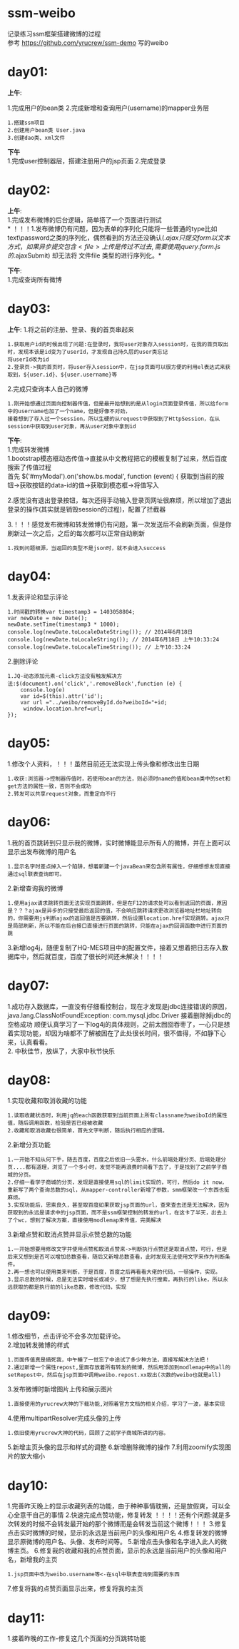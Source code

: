 # ssm-weibo
记录练习ssm框架搭建微博的过程  
参考 https://github.com/yrucrew/ssm-demo 写的weibo

# day01:  

**上午**:  

1.完成用户的bean类 2.完成新增和查询用户(username)的mapper业务层 

	1.搭建ssm项目
	2.创建用户bean类 User.java
	3.创建dao类、xml文件

**下午**   
1.完成user控制器层，搭建注册用户的jsp页面 2.完成登录

# day02:  

**上午**:  
1.完成发布微博的后台逻辑，简单搭了一个页面进行测试    
	* ！！！1.发布微博仍有问题，因为表单的序列化只能将一些普通的type比如text\password之类的序列化，偶然看到的方法还没确认($.ajax只提交form以文本方式，如果异步提交包含<file>上传是传过不过去,需要使用jquery.form.js的$.ajaxSubmit)
	却无法将 文件file 类型的进行序列化。*

**下午**:  
1.完成查询所有微博  

# day03:  

**上午**: 
1.将之前的注册、登录、我的首页串起来  

	1.获取用户id的时候出现了问题:在登录时，我将user对象存入session时，在我的首页取出时，发现本该是id变为了userId，才发现自己持久层的user类忘记
	将userId改为id   
	2.登录页->我的首页时，将user存入session中，在jsp页面可以很方便的利用el表达式来获取到，${user.id}、${user.username}等   
	
2.完成只查询本人自己的微博  

	1.刚开始想通过页面向控制器传值，但是最开始想到的是从login页面登录传值，所以给form中的username也加了一个name，但是好像不对劲，  
	接着想到了存入过一个session，所以生硬的从request中获取到了HttpSession，在从session中获取到user对象，再从user对象中拿到id
	
**下午**:    
1.完成转发微博  
	1.bootstrap模态框动态传值->直接从中文教程把它的模板复制了过来，然后百度搜索了传值过程  
	首先 $('#myModal').on('show.bs.modal', function (event) { 获取到当前的按钮->获取按钮的data-id的值->获取到模态框->将值写入  
  
2.感觉没有退出登录按钮，每次还得手动输入登录页网址很麻烦，所以增加了退出登录的操作(其实就是销毁session的过程)，配置了拦截器    

3.！！！感觉发布微博和转发微博仍有问题，第一次发送后不会刷新页面，但是你刷新过一次之后，之后的每次都可以正常自动刷新  

	1.找到问题根源，当返回的类型不是json时，就不会进入success

# day04:  

1.发表评论和显示评论  

	1.时间戳的转换var timestamp3 = 1403058804;    
	var newDate = new Date();    
	newDate.setTime(timestamp3 * 1000);    
	console.log(newDate.toLocaleDateString()); // 2014年6月18日     
	console.log(newDate.toLocaleString()); // 2014年6月18日 上午10:33:24      
	console.log(newDate.toLocaleTimeString()); // 上午10:33:24
  
2.删除评论

	1.JQ-动态添加元素-click方法没有触发解决方法:$(document).on('click','.removeBlock',function (e) {  
        console.log(e)      
        var id=$(this).attr('id');
        var url ="../weibo/removeById.do?weiboId="+id;
		 window.location.href=url;
    });
    
# day05:  

1.修改个人资料，！！！虽然目前还无法实现上传头像和修改出生日期  

	1.收获:浏览器->控制器传值时，若使用bean的方法，则必须时name的值和bean类中的set和get方法的属性一致，否则不会成功  
	2.转发可以共享request对象，而重定向不行  

# day06:

1.我的首页跳转到只显示我的微博，实时微博能显示所有人的微博，并在上面可以显示出发布微博的用户名

	1.显示名字时差点掉入一个陷阱，想着新建一个javaBean来包含所有属性，仔细想想发现直接通过sql联表查询即可。  
2.新增查询我的微博  

	1.使用ajax请求跳转页面无法实现页面跳转，但是在F12的请求处可以看到返回的页面，原因是？？？ajax是异步的只接受最后返回的值，不会响应跳转请求更改浏览器地址栏地址转向的，你需要用js判断ajax的返回值是否要跳转，然后设置location.href实现跳转。ajax只是局部刷新，所以不能在后台接口直接进行页面的跳转，只能在ajax的回调函数中进行页面的跳  
3.新增log4j，随便复制了HQ-MES项目中的配置文件，接着又想着把日志存入数据库中，然后就百度，百度了很长时间还未解决！！！！

# day07:  

1.成功存入数据库，一直没有仔细看控制台，现在才发现是jdbc连接错误的原因，java.lang.ClassNotFoundException: com.mysql.jdbc.Driver 接着删除掉jdbc的空格成功
顺便认真学习了一下log4j的具体规则，之前太囫囵吞枣了，一心只是想着实现功能，却因为啥都不了解被困在了此处很长时间，很不值得，不如静下心来，认真看看。  
2. 中秋佳节，放纵了，大家中秋节快乐  

# day08:  
1.实现收藏和取消收藏的功能  

	1.读取收藏状态时，利用jq的each函数获取到当前页面上所有classname为weiboId的属性值，随后调用函数，检验是否已经被收藏  
	2.收藏和取消收藏也很简单，首先文字判断，随后执行相应的逻辑。  
2.新增分页功能

	1.一开始不知从何下手，随去百度，百度之后依旧一头雾水，什么前端处理分页、后端处理分页....都有道理，浏览了一个多小时，发觉不能再浪费时间看下去了，于是找到了之前学子商城的分页。
	2.仔细一看学子商城的分页，发现是直接使用sql的limit实现的，可行，然后do it now， 重新写了两个查询总数的sql，从mapper-controller新增了参数，smm框架改一个东西也挺麻烦。
	3.实现功能后，思索良久，甚至取百度如果获取jsp页面的url，查来查去还是无法解决，因为获取到的永远是请求中的jsp页面，而不是ssm框架控制的转发的url，在这卡了半天，出去上了个wc，想到了解决方案，直接使用modlemap来传值，完美解决  
	
3.新增点赞和取消点赞并显示点赞总数的功能
	
	1.一开始想要用修改文字并使用点赞和取消点赞来->判断执行点赞还是取消点赞，可行，但是后来又想到是否可以增加总数查看，随后又新增总数查看，此时发现无法使用文字来作为判断条件。
	2.再一想也可以使用类来判断，于是百度，百度之后再看看大佬的代码，一顿操作，实现。
	3.显示总数的时候，总是无法实时增长或减少，想了想是先执行搜索，再执行的like，所以永远获取的都是执行前的like总数，修改代码，实现
	
# day09:  
1.修改细节，点击评论不会多次加载评论。  
2.增加转发微博的样式
	
	1.页面传值真是搞死我，中午睡了一觉忘了中途试了多少种方法，直接写解决方法把！
	2.通过新增一个属性repost,里面存放着所有转发的微博，然后用添加到modlemap中的all的setRepost中，然后在jsp页面中调用weibo.repost.xx取出(次数的weibo也就是all)  

3.发布微博时新增图片上传和展示图片

	1.直接使用的yrucrew大神的下载功能,对照着官方文档的相关介绍，学习了一波，基本实现
	
4.使用multipartResolver完成头像的上传

	1.依旧使用yrucrew大神的代码，回顾了之前学子商城所讲的内容。
	
5.新增主页头像的显示和样式的调整
6.新增删除微博的操作
7.利用zoomify实现图片的放大缩小

# day10:
1.完善昨天晚上的显示收藏列表的功能，由于种种事情耽搁，还是放假爽，可以全心全意干自己的事情
2.快速完成点赞功能，修复转发 ！！！！还有个问题:就是多次转发的时候不会转发最开始的那个微博而是会转发当前这个微博！！！
3.修复点击实时微博的时候，显示的永远是当前用户的头像和用户名
4.修复转发的微博显示原微博的用户名、头像、发布时间等。
5.新增点击头像和名字进入此人的微博主页。
6.修复我的收藏和我的点赞页面，显示的永远是当前用户的头像和用户名，新增我的主页
	
	1.jsp页面中改为weibo.username等<-在sql中联表查询到需要的东西
7.修复将我的点赞页面显示出来，修复将我的主页

# day11:  
1.接着昨晚的工作-修复这几个页面的分页跳转功能

